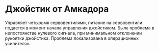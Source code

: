 # Джойстик от Амкадора
Управляет четырьмя сервовентилями, питание на сервовентили подается в момент начала управления джойстиком.
Была проблема в непостоянстве нулевого сигнала, при минимальном отклонении рукоятки джойстика.
Проблема локализована в операционных усилителях.
